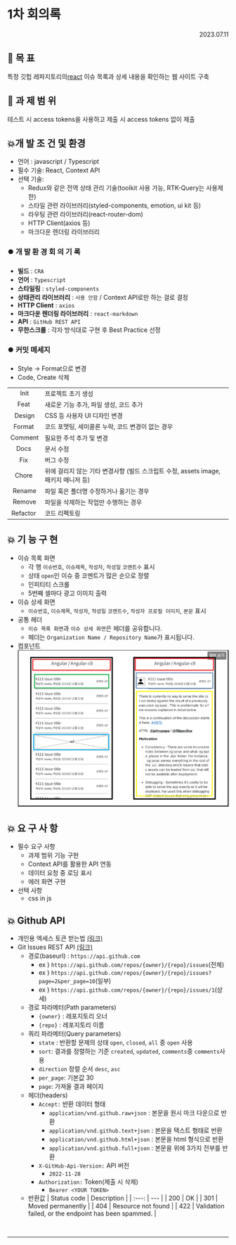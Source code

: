 # 1차 회의록

<div style="text-align: right"> 2023.07.11 </div>

## 🥅 목 표

특정 깃헙 레파지토리의[react](https://github.com/facebook/react/issues) 이슈 목록과 상세 내용을 확인하는 웹 사이트 구축

## 🥅 과 제 범 위

테스트 시 access tokens을 사용하고 제출 시 access tokens 없이 제출

## 💥개 발 조 건 및 환경

- 언어 : javascript / Typescript
- 필수 기술: React, Context API
- 선택 기술:
  - Redux와 같은 전역 상태 관리 기술(toolkit 사용 가능, RTK-Query는 사용제한)
  - 스타일 관련 라이브러리(styled-components, emotion, ui kit 등)
  - 라우팅 관련 라이브러리(react-router-dom)
  - HTTP Client(axios 등)
  - 마크다운 렌더링 라이브러리

### ⏺️ 개 발 환 경 회 의 기 록

- **빌드** : `CRA`
- **언어** : `Typescript`
- **스타일링** : `styled-components`
- **상태관리 라이브러리** : `사용 안함` / Context API로만 하는 걸로 결정
- **HTTP Client** : `axios`
- **마크다운 렌더링 라이브러리** : `react-markdown`
- **API** : `GitHub REST API`
- **무한스크롤** : 각자 방식대로 구현 후 Best Practice 선정

### ⏺️ 커밋 메세지

- Style -> Format으로 변경
- Code, Create 삭제

|           |                                                                                     |
| :-------: | ----------------------------------------------------------------------------------- |
|   Init    | 프로젝트 초기 생성                                                                  |
|   Feat    | 새로운 기능 추가, 파일 생성, 코드 추가                                              |
|  Design   | CSS 등 사용자 UI 디자인 변경                                                        |
|  Format   | 코드 포맷팅, 세미콜론 누락, 코드 변경이 없는 경우                                   |
|  Comment  | 필요한 주석 추가 및 변경                                                            |
|   Docs    | 문서 수정                                                                           |
|   Fix     | 버그 수정                                                                           |
|  Chore    | 위에 걸리지 않는 기타 변경사항 (빌드 스크립트 수정, assets image, 패키지 매니저 등) |
|  Rename   | 파일 혹은 폴더명 수정하거나 옮기는 경우                                             |
|  Remove   | 파일을 삭제하는 작업만 수행하는 경우                                                |
| Refactor  | 코드 리펙토링                                                                       |

## 💥 기 능 구 현

- 이슈 목록 화면
  - 각 행 `이슈번호`, `이슈제목`, `작성자`, `작성일` `코멘트수` 표시
  - 상태 `open`인 이슈 중 코멘트가 많은 순으로 정렬
  - 인피티티 스크롤
  - 5번째 셀마다 광고 이미지 출력
- 이슈 상세 화면
  - `이슈번호`, `이슈제목`, `작성자`, `작성일` `코멘트수`, `작성자 프로필 이미지`, `본문` 표시
- 공통 헤더
  - `이슈 목록 화면`과 `이슈 상세 화면`은 헤더를 공유합니다.
  - 헤더는 `Organization Name / Repository Name`가 표시됩니다.
- 컴포넌트
  ![프레임 컴포넌트](./frame.png)

## 💥 요 구 사 항

- 필수 요구 사항
  - 과제 범위 기능 구현
  - Context API를 활용한 API 연동
  - 데이터 요청 중 로딩 표시
  - 에러 화면 구현
- 선택 사항
  - css in js

## 💥 Github API

- 개인용 엑세스 토큰 받는법 [(링크)](https://docs.github.com/en/authentication/keeping-your-account-and-data-secure/managing-your-personal-access-tokens)
- Git Issues REST API [(링크)](https://docs.github.com/en/rest/issues/issues?apiVersion=2022-11-28#list-repository-issues)
  - 경로(baseurl) : `https://api.github.com`
    - ex ) `https://api.github.com/repos/{owner}/{repo}/issues`(전체)
    - ex ) `https://api.github.com/repos/{owner}/{repo}/issues?page=2&per_page=10`(일부)
    - ex ) `https://api.github.com/repos/{owner}/{repo}/issues/1`(상세)
  - 경로 파라메터(Path parameters)
    - `{owner}` : 레포지토리 오너
    - `{repo}` : 레포지토리 이름
  - 쿼리 파라메터(Query parameters)
    - `state` : 반환할 문제의 상태 `open`, `closed`, `all` 중 `open` 사용
    - `sort`: 결과를 정렬하는 기준 `created`, `updated`, `comments`중 `comments`사용
    - `direction` 정렬 순서 `desc`, `asc`
    - `per_page`: 기본값 30
    - `page`: 가져올 결과 페이지
  - 헤더(headers)
    - `Accept:` 반환 데이터 형태
      - `application/vnd.github.raw+json` : 본문을 원시 마크 다운으로 반환
      - `application/vnd.github.text+json` : 본문을 텍스트 형태로 반환
      - `application/vnd.github.html+json` : 본문을 html 형식으로 반환
      - `application/vnd.github.full+json` : 본문을 위에 3가지 전부를 반환
    - `X-GitHub-Api-Version:` API 버전
      - `2022-11-28`
    - `Authorization:` Token(제출 시 삭제)
      - `Bearer <YOUR TOKEN>`
  - 반환값
    | Status code | Description |
    | :---: | --- |
    | 200 | OK |
    | 301 | Moved permanently |
    | 404 | Resource not found |
    | 422 | Validation failed, or the endpoint has been spammed. |

<br>

---
